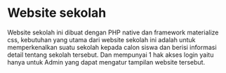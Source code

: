 # Website sekolah

Website sekolah ini dibuat dengan PHP native dan framework materialize css, kebutuhan yang utama dari website sekolah ini adalah untuk 
memperkenalkan suatu sekolah kepada calon siswa dan berisi informasi detail tentang sekolah tersebut. Dan mempunyai 1 hak akses login
yaitu hanya untuk Admin yang dapat mengatur tampilan website tersebut.
